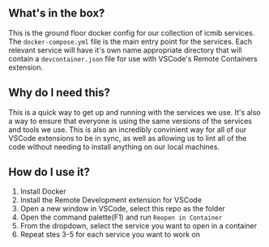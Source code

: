 ## What's in the box?

This is the ground floor docker config for our collection of icmib services. The `docker-compose.yml` file is the main entry point for the services. Each relevant service will have it's own name appropriate directory that will contain a `devcontainer.json` file for use with VSCode's Remote Containers extension.

## Why do I need this?

This is a quick way to get up and running with the services we use. It's also a way to ensure that everyone is using the same versions of the services and tools we use. This is also an incredibly convinient way for all of our VSCode extensions to be in sync, as well as allowing us to lint all of the code without needing to install anything on our local machines.

## How do I use it?

1. Install Docker
2. Install the Remote Development extension for VSCode
3. Open a new window in VSCode, select this repo as the folder
4. Open the command palette(F1) and run `Reopen in Container`
5. From the dropdown, select the service you want to open in a container
6. Repeat stes 3-5 for each service you want to work on

